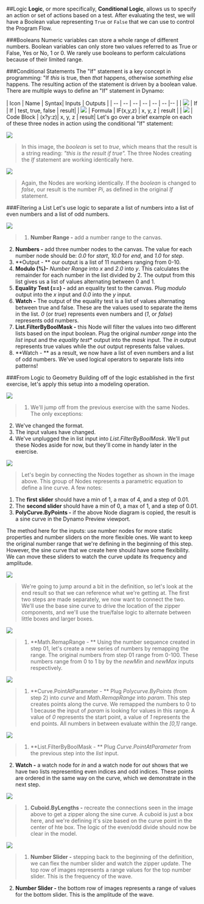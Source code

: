 ##Logic
**Logic**, or more specifically, **Conditional Logic**, allows us to specify an action or set of actions based on a test. After evaluating the test, we will have a Boolean value representing ```True``` or ```False``` that we can use to control the Program Flow.

###Booleans
Numeric variables can store a whole range of different numbers. Boolean variables can only store two values referred to as True or False, Yes or No, 1 or 0. We rarely use booleans to perform calculations because of their limited range.

###Conditional Statements
The "If" statement is a key concept in programming: "If *this* is true, then *that* happens, otherwise *something else* happens. The resulting action of the statement is driven by a boolean value. There are multiple ways to define an "If" statement in Dynamo:

| Icon | Name | Syntax| Inputs | Outputs |
| -- | -- | -- | -- | -- | -- |-- |
| ![](../images/icons/DSCoreNodesUI-Logic-If-Large.png) | If | If | test, true, false | result|
| ![](../images/icons/DSCoreNodesUI-Formula-Large.png) | Formula | IF(x,y,z) | x, y, z | result |
| ![](../images/icons/Dynamo-Nodes-CodeBlockNodeModel-Large.png) | Code Block | (x?y:z)| x, y, z | result|
Let's go over a brief example on each of these three nodes in action using the conditional "If" statement:

![](images/4-3/Ifs.png)
> In this image, the *boolean* is set to *true*, which means that the result is a string reading: *"this is the result if true".*  The three Nodes creating the *If* statement are working identically here.

![](images/4-3/Ifs2.png)
> Again, the Nodes are working identically.  If the *boolean* is changed to *false*, our result is the number *Pi*, as defined in the original *If* statement.

###Filtering a List
Let's use logic to separate a list of numbers into a list of even numbers and a list of odd numbers.

![](images/4-3/01.png)
> 1. **Number Range -** add a number range to the canvas.
2. **Numbers -** add three number nodes to the canvas.  The value for each number node should be: *0.0* for *start*, *10.0* for *end*, and *1.0* for *step*.
3. **Output - ** our output is a list of 11 numbers ranging from 0-10.
4. **Modulo (%)-** *Number Range* into *x* and *2.0* into *y*.  This calculates the remainder for each number in the list divided by 2. The output from this list gives us a list of values alternating between 0 and 1.
5. **Equality Test (==) -** add an equality test to the canvas.  Plug *modulo* output into the *x* input and *0.0* into the *y* input.
6. **Watch -** The output of the equality test is a list of values alternating between true and false.  These are the values used to separate the items in the list.  *0* (or *true*) represents even numbers and (*1*, or *false*) represents odd numbers.
6. **List.FilterByBoolMask -** this Node will filter the values into two different lists based on the input boolean.  Plug the original *number range* into the *list* input and the *equality test** output into the *mask* input.  The *in* output represents true values while the *out* output represents false values.
7. **Watch - ** as a result, we now have a list of even numbers and a list of odd numbers. We've used logical operators to separate lists into patterns!

###From Logic to Geometry
Building off of the logic established in the first exercise, let's apply this setup into a modeling operation.

![](images/4-3/02.png)
> 1. We'll jump off from the previous exercise with the same Nodes.  The only exceptions:
2. We've changed the format.
3. The input values have changed.
4. We've unplugged the in list input into *List.FilterByBoolMask*. We'll put these Nodes aside for now, but they'll come in handy later in the exercise.

![](images/4-3/03.png)
> Let's begin by connecting the Nodes together as shown in the image above. This group of Nodes represents a parametric equation to define a line curve. A few notes:
1. The **first slider** should have a min of 1, a max of 4, and a step of 0.01.
2. The **second slider** should have a min of 0, a max of 1, and a step of 0.01.
3. **PolyCurve.ByPoints -** if the above Node diagram is copied, the result is a sine curve in the Dynamo Preview viewport.

The method here for the inputs: use number nodes for more static properties and number sliders on the more flexible ones.  We want to keep the original number range that we're defining in the beginning of this step.  However, the sine curve that we create here should have some flexibility.  We can move these sliders to watch the curve update its frequency and amplitude.

![](images/4-3/04.png)
> We're going to jump around a bit in the definition, so let's look at the end result so that we can reference what we're getting at.  The first two steps are made separately, we now want to connect the two.  We'll use the base sine curve to drive the location of the zipper components, and we'll use the true/false logic to alternate between little boxes and larger boxes.

![](images/4-3/05.png)
> 1. **Math.RemapRange - ** Using the number sequence created in step 01, let's create a new series of numbers by remapping the range.  The original numbers from step 01 range from 0-100.  These numbers range from 0 to 1 by by the *newMin* and *newMax* inputs respectively.

![](images/4-3/06.png)
> 1. **Curve.PointAtParameter - ** Plug *Polycurve.ByPoints* (from step 2) into *curve* and *Math.RemapRange* into *param*. This step creates points along the curve. We remapped the numbers to 0 to 1 because the input of *param* is looking for values in this range.  A value of *0* represents the start point, a value of *1* represents the end points.  All numbers in between evaluate within the *[0,1]* range.

![](images/4-3/07.png)
> 1. **List.FilterByBoolMask - ** Plug *Curve.PointAtParameter* from the previous step into the *list* input.
2. **Watch -** a watch node for *in* and a watch node for *out* shows that we have two lists representing even indices and odd indices.  These points are ordered in the same way on the curve, which we demonstrate in the next step.

![](images/4-3/08.png)
> 1. **Cuboid.ByLengths -** recreate the connections seen in the image above to get a zipper along the sine curve. A cuboid is just a box here, and we're defining it's size based on the curve point in the center of hte box.  The logic of the even/odd divide should now be clear in the model.

![](images/4-3/matrix.png)
> 1. **Number Slider -** stepping back to the beginning of the definition, we can flex the number slider and watch the zipper update.  The top row of images represents a range values for the top number slider. This is the frequency of the wave.
2. **Number Slider -** the bottom row of images represents a range of values for the bottom slider.  This is the amplitude of the wave.
